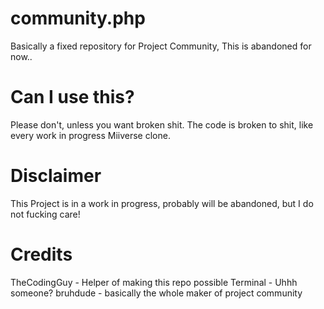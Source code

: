 # community.php
Basically a fixed repository for Project Community, This is abandoned for now.. 
# Can I use this?
Please don't, unless you want broken shit. The code is broken to shit, like every work in progress Miiverse clone.
# Disclaimer
This Project is in a work in progress, probably will be abandoned, but I do not fucking care!

# Credits
TheCodingGuy - Helper of making this repo possible
Terminal - Uhhh someone?
bruhdude - basically the whole maker of project community
